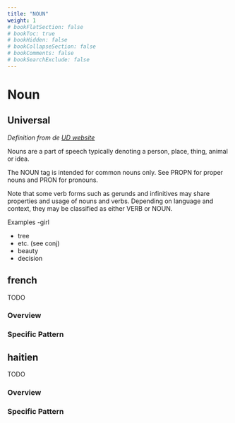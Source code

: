 ```yaml
---
title: "NOUN"
weight: 1
# bookFlatSection: false
# bookToc: true
# bookHidden: false
# bookCollapseSection: false
# bookComments: false
# bookSearchExclude: false
---
```


# Noun

## Universal

*Definition from de [UD website](https://universaldependencies.org/u/pos/NOUN.html)*

Nouns are a part of speech typically denoting a person, place, thing, animal or idea.

The NOUN tag is intended for common nouns only. See PROPN for proper nouns and PRON for pronouns.

Note that some verb forms such as gerunds and infinitives may share properties and usage of nouns and verbs. Depending on language and context, they may be classified as either VERB or NOUN.

Examples
-girl
- tree
- etc. (see conj)
- beauty
- decision

## french

TODO
### Overview

### Specific Pattern




## haitien

TODO
### Overview

### Specific Pattern


